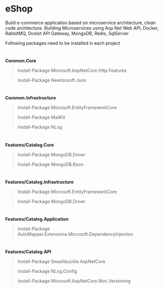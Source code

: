 # eShop
Build e-commerce application based on microservice architecture, clean code architecture. 
Building Microservices using Asp.Net Web API, Docker, RabbitMQ, Ocelot API Gateway, MongoDB, Redis, SqlServer


Following packages need to be installed in each project

#

**Common.Core**

>Install-Package Microsoft.AspNetCore.Http.Features

>Install-Package Newtonsoft.Json

#
**Common.Infrastructure**

>Install-Package Microsoft.EntityFrameworkCore

>Install-Package MailKit

>Install-Package NLog

#
**Features/Catalog.Core**

>Install-Package MongoDB.Driver
>
>Install-Package MongoDB.Bson


#
**Features/Catalog.Infrastructure**

>Install-Package Microsoft.EntityFrameworkCore

>Install-Package MongoDB.Driver


#
**Features/Catalog.Application**

>Install-Package AutoMapper.Extensions.Microsoft.DependencyInjection


#
**Features/Catalog.API**

>Install-Package Swashbuckle.AspNetCore

>Install-Package NLog.Config

>Install-Package Microsoft.AspNetCore.Mvc.Versioning
